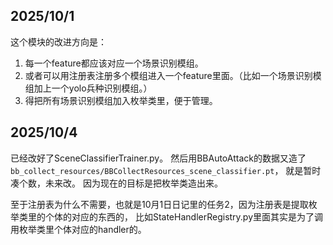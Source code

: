 ## 2025/10/1
这个模块的改进方向是：

1. 每一个feature都应该对应一个场景识别模组。
2. 或者可以用注册表注册多个模组进入一个feature里面。（比如一个场景识别模组加上一个yolo兵种识别模组。）
3. 得把所有场景识别模组加入枚举类里，便于管理。

## 2025/10/4
已经改好了SceneClassifierTrainer.py。
然后用BBAutoAttack的数据又造了`bb_collect_resources/BBCollectResources_scene_classifier.pt`，
就是暂时凑个数，未来改。 因为现在的目标是把枚举类造出来。

至于注册表为什么不需要，也就是10月1日日记里的任务2，因为注册表是提取枚举类里的个体的对应的东西的，
比如StateHandlerRegistry.py里面其实是为了调用枚举类里个体对应的handler的。